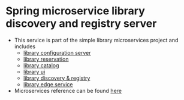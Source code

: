 # Spring microservice library discovery and registry server

* This service is part of the simple library microservices project and includes
  * [library configuration server](https://github.com/maurofokker/spring-microservices-library-config)
  * [library reservation](https://github.com/maurofokker/spring-microservices-library-reservation)
  * [library catalog](https://github.com/maurofokker/spring-microservices-library-catalog)
  * [library ui](https://github.com/maurofokker/spring-microservices-library-ui)
  * [library discovery & registry](https://github.com/maurofokker/spring-microservices-library-registry)
  * [library edge service](https://github.com/maurofokker/spring-microservices-library-edge)
* Microservices reference can be found [here](https://github.com/maurofokker/microservices-demo)